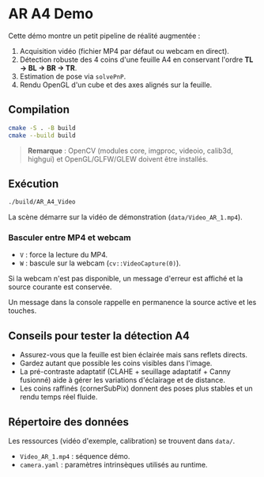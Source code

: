 # AR A4 Demo

Cette démo montre un petit pipeline de réalité augmentée :

1. Acquisition vidéo (fichier MP4 par défaut ou webcam en direct).
2. Détection robuste des 4 coins d'une feuille A4 en conservant l'ordre **TL → BL → BR → TR**.
3. Estimation de pose via `solvePnP`.
4. Rendu OpenGL d'un cube et des axes alignés sur la feuille.

## Compilation

```bash
cmake -S . -B build
cmake --build build
```

> **Remarque** : OpenCV (modules core, imgproc, videoio, calib3d, highgui) et OpenGL/GLFW/GLEW doivent être installés.

## Exécution

```bash
./build/AR_A4_Video
```

La scène démarre sur la vidéo de démonstration (`data/Video_AR_1.mp4`).

### Basculer entre MP4 et webcam

- `V` : force la lecture du MP4.
- `W` : bascule sur la webcam (`cv::VideoCapture(0)`).

Si la webcam n'est pas disponible, un message d'erreur est affiché et la source courante est conservée.

Un message dans la console rappelle en permanence la source active et les touches.

## Conseils pour tester la détection A4

- Assurez-vous que la feuille est bien éclairée mais sans reflets directs.
- Gardez autant que possible les coins visibles dans l'image.
- La pré-contraste adaptatif (CLAHE + seuillage adaptatif + Canny fusionné) aide à gérer les variations d'éclairage et de distance.
- Les coins raffinés (cornerSubPix) donnent des poses plus stables et un rendu temps réel fluide.

## Répertoire des données

Les ressources (vidéo d'exemple, calibration) se trouvent dans `data/`.

- `Video_AR_1.mp4` : séquence démo.
- `camera.yaml` : paramètres intrinsèques utilisés au runtime.
